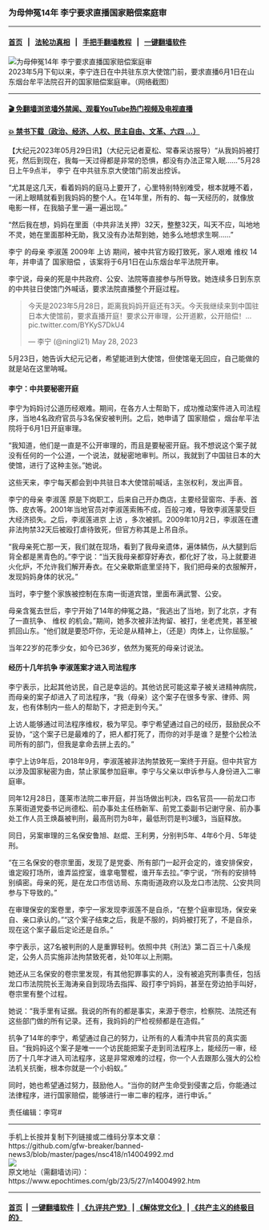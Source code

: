 ### 为母伸冤14年 李宁要求直播国家赔偿案庭审
------------------------

#### [首页](https://github.com/gfw-breaker/banned-news3/blob/master/README.md) &nbsp;&nbsp;|&nbsp;&nbsp; [法轮功真相](https://github.com/begood0513/basic/blob/master/README.md)  &nbsp;&nbsp;|&nbsp;&nbsp; [手把手翻墙教程](https://github.com/gfw-breaker/guides/wiki)  &nbsp;&nbsp;|&nbsp;&nbsp; [一键翻墙软件](https://github.com/gfw-breaker/nogfw/blob/master/README.md)  



<div><img alt="为母伸冤14年 李宁要求直播国家赔偿案庭审" class="attachment-djy_600_400 size-djy_600_400 wp-post-image" src="https://i.epochtimes.com/assets/uploads/2023/05/id14006178-Collage-Maker-29-May-2023-09-59-PM-9304.jpg"/>
<div class="caption">
 2023年5月下旬以来，李宁连日在中共驻东京大使馆门前，要求直播6月1日在山东烟台牟平法院召开的国家赔偿案庭审。（网络截图）
</div></div><hr/>

#### [ 🎬  免翻墙浏览墙外禁闻、观看YouTube热门视频及电视直播](https://github.com/gfw-breaker/HelloWorld)

#### [ 💥  禁书下载（政治、经济、人权、民主自由、文革、六四 ...）](https://github.com/gfw-breaker/books/blob/master/README.md)

<div><p>
 【大纪元2023年05月29日讯】（大纪元记者夏松、常春采访报导）“从我妈妈被打死，然后到现在，我每一天过得都是非常的恐惧，都没有办法正常入眠……”5月28日上午9点半，
 <ok href="https://www.epochtimes.com/gb/tag/%E6%9D%8E%E5%AE%81.html">
  李宁
 </ok>
 在中共驻东京大使馆门前发出控诉。
</p>
<p>
 “尤其是这几天，看着妈妈的庭马上要开了，心里特别特别难受，根本就睡不着，一闭上眼睛就看到我妈妈的整个人。在14年里，所有的、每一天经历的，就像放电影一样，在我脑子里一遍一遍出现。”
</p>
<p>
 “然后我在想，妈妈在里面（中共非法关押）32天，整整32天，叫天不应，叫地地不灵，她在里面那种无助，我又没有办法帮到她，她多么地想求生啊……”
</p>
<p>
 <ok href="https://www.epochtimes.com/gb/tag/%E6%9D%8E%E5%AE%81.html">
  李宁
 </ok>
 的母亲
 <ok href="https://www.epochtimes.com/gb/tag/%E6%9D%8E%E6%B7%91%E8%8E%B2.html">
  李淑莲
 </ok>
 2009年
 <ok href="https://www.epochtimes.com/gb/tag/%E4%B8%8A%E8%AE%BF.html">
  上访
 </ok>
 期间，被中共官方殴打致死，家人艰难
 <ok href="https://www.epochtimes.com/gb/tag/%E7%BB%B4%E6%9D%83.html">
  维权
 </ok>
 14年，并申请了
 <ok href="https://www.epochtimes.com/gb/tag/%E5%9B%BD%E5%AE%B6%E8%B5%94%E5%81%BF.html">
  国家赔偿
 </ok>
 ，该案将于6月1日在山东烟台牟平法院开审。
</p>
<p>
 李宁说，母亲的死是中共政府、公安、法院等直接参与所导致。她连续多日到东京的中共驻日使馆门外喊话，要求法院直播整个开庭过程。
</p>
<blockquote class="twitter-tweet" data-width="550">
 <p dir="ltr" lang="zh">
  今天是2023年5月28日，距离我妈妈开庭还有3天。今天我继续来到中国驻日本大使馆前，要求直播开庭！要求公开审理，公开道歉，公开赔偿！…
  <ok href="https://t.co/BYKyS7DkU4">
   pic.twitter.com/BYKyS7DkU4
  </ok>
 </p>
 <p>
  — 李宁 (@ningli21)
  <ok href="https://twitter.com/ningli21/status/1662701036287696896?ref_src=twsrc%5Etfw">
   May 28, 2023
  </ok>
 </p>
</blockquote>
<p>
</p>
<p>
 5月23日，她告诉大纪元记者，希望能进到大使馆，但使馆毫无回应，自己能做的就是站在这里呐喊。
</p>
<h4>
 李宁：中共要秘密开庭
</h4>
<p>
 李宁为妈妈讨公道历经艰难。期间，在各方人士帮助下，成功推动案件进入司法程序，当地4名政府官员与3名保安被判刑。之后，她申请了
 <ok href="https://www.epochtimes.com/gb/tag/%E5%9B%BD%E5%AE%B6%E8%B5%94%E5%81%BF.html">
  国家赔偿
 </ok>
 ，烟台牟平法院将于6月1日开庭审理。
</p>
<p>
 “我知道，他们是一直是不公开审理的，而且是要秘密开庭。我不想说这个案子就没有任何的一个公道，一个说法，就秘密地审判。所以，我就到了中国驻日本的大使馆，进行了这种主张。”她说。
</p>
<p>
 这些天来，李宁每天都会到中共驻日本大使馆前喊话，主张权利，发出声音。
</p>
<p>
 李宁的母亲
 <ok href="https://www.epochtimes.com/gb/tag/%E6%9D%8E%E6%B7%91%E8%8E%B2.html">
  李淑莲
 </ok>
 原是下岗职工，后来自己开办商店，主要经营窗帘、手表、首饰、皮衣等。2001年当地官员对李淑莲索贿不成，百般刁难，导致李淑莲蒙受巨大经济损失。之后，李淑莲进京
 <ok href="https://www.epochtimes.com/gb/tag/%E4%B8%8A%E8%AE%BF.html">
  上访
 </ok>
 ，多次被抓。2009年10月2日，李淑莲在遭非法拘禁32天后被殴打虐待致死，但官方称其是上吊自杀。
</p>
<p>
 “我母亲死亡那一天，我们就在现场，看到了我母亲遗体，遍体鳞伤，从大腿到后背全都是黑青色的。”李宁说：“当天我母亲都穿好寿衣，都化好了妆，马上就要进火化炉，不允许我们解开寿衣。在父亲歇斯底里坚持下，我们把母亲的衣服解开，发现妈妈身体的状况。”
</p>
<p>
 当时，李宁整个家族被控制在东南一街道宾馆，里面布满武警、公安。
</p>
<p>
 母亲含冤去世后，李宁开始了14年的伸冤之路，“我逃出了当地，到了北京，才有了一直抗争、
 <ok href="https://www.epochtimes.com/gb/tag/%E7%BB%B4%E6%9D%83.html">
  维权
 </ok>
 的机会。”期间，她多次被非法拘留、被打，坐老虎凳，甚至被抓回山东。“他们就是要恐吓你，无论是从精神上，（还是）肉体上，让你屈服。”
</p>
<p>
 当年22岁的花季少女，如今已36岁，依然为冤死的母亲讨说法。
</p>
<h4>
 经历十几年抗争 李淑莲案才进入司法程序
</h4>
<p>
 李宁表示，比起其他访民，自己是幸运的。其他访民可能这辈子被关进精神病院，而母亲的案子却进入了司法程序，“我（母亲）这个案子在很多专家、律师、网友，也有体制内一些人的帮助下，才把走到今天。”
</p>
<p>
 上访人能够通过司法程序维权，极为罕见。李宁希望通过自己的经历，鼓励民众不妥协，“这个案子已是最难的了，把人都打死了，而你的对手是谁？是整个公检法司所有的部门，但我是拿命去拼上去的。”
</p>
<p>
 李宁上访9年后，2018年9月，李淑莲被非法拘禁致死一案终于开庭。但中共官方以涉及国家秘密为由，禁止家属参加庭审。李宁与父亲以申诉参与人身份进入二审庭审。
</p>
<p>
 同年12月28日，蓬莱市法院二审开庭，并当场做出判决，四名官员——前龙口市东莱街道党委书记尚德松、前办事处主任杨新军、前党工委副书记谢守泉、前办事处工作人员王焕磊被判刑，最高刑罚为8年，最低刑罚是判3缓3，当庭释放。
</p>
<p>
 同日，另案审理的三名保安鲁旭、赵焜、王利男，分别判5年、4年6个月、5年徒刑。
</p>
<p>
 “在三名保安的卷宗里面，发现了是党委、所有部门一起开会定的，谁安排保安，谁定殴打场所，谁弄监控室，谁拿电警棍，谁开车去拉。”李宁说，“所有的安排特别缜密。母亲的死，是在龙口市信访局、东南街道政府以及龙口市法院、公安共同参与下导致的。”
</p>
<p>
 在审理保安的案卷里，李宁一家发现李淑莲不是自杀，“在整个庭审现场，保安亲自、亲口承认的。”“这个案子结束之后，我是不服的，妈妈被打死了，不是自杀，现在这个案子最后定论还是自杀。”
</p>
<p>
 李宁表示，这7名被判刑的人是重罪轻判。依照中共《刑法》第二百三十八条规定，公务人员实施非法拘禁致死者，处10年以上刑期。
</p>
<p>
 她还从三名保安的卷宗里发现，有其他犯罪事实的人，没有被追究刑事责任，包括龙口市法院院长王海涛亲自到现场去指挥、殴打李宁妈妈，甚至在旁边拍手叫好，卷宗里有整个过程。
</p>
<p>
 她说：“我手里有证据。我说的所有的都是事实，来源于卷宗，检察院、法院还有这些部门做的所有记录。还有，我妈妈的尸检视频都是在造假。”
</p>
<p>
 抗争了14年的李宁，希望通过自己的努力，让所有的人看清中共官员的真实面目。“我妈妈这个案子是唯一一个访民能把案子走到司法程序上，能经历一审，经历了十几年才进入司法程序，这是非常艰难的过程，你一个人去跟那么强大的公检法机关抗衡，根本你就是一个小蚂蚁。”
</p>
<p>
 同时，她也希望通过努力，鼓励他人。“当你的财产生命受到侵害之后，你能通过法律程序，进行国家赔偿，能够进行一审二审的程序，进行申诉。”
</p>
<p>
 责任编辑：李穹#
</p>
</div>
<hr/>
手机上长按并复制下列链接或二维码分享本文章：<br/>
https://github.com/gfw-breaker/banned-news3/blob/master/pages/nsc418/n14004992.md <br/>
<a href='https://github.com/gfw-breaker/banned-news3/blob/master/pages/nsc418/n14004992.md'><img src='https://github.com/gfw-breaker/banned-news3/blob/master/pages/nsc418/n14004992.md.png'/></a> <br/>
原文地址（需翻墙访问）：https://www.epochtimes.com/gb/23/5/27/n14004992.htm


------------------------
#### [首页](https://github.com/gfw-breaker/banned-news3/blob/master/README.md) &nbsp;|&nbsp; [一键翻墙软件](https://github.com/gfw-breaker/nogfw/blob/master/README.md) &nbsp;| [《九评共产党》](https://github.com/gfw-breaker/9ping.md/blob/master/README.md#九评之一评共产党是什么) | [《解体党文化》](https://github.com/gfw-breaker/jtdwh.md/blob/master/README.md) | [《共产主义的终极目的》](https://github.com/gfw-breaker/gczydzjmd.md/blob/master/README.md)


<img src='http://gfw-breaker.win/banned-news3/pages/nsc418/n14004992.md' width='0px' height='0px'/>